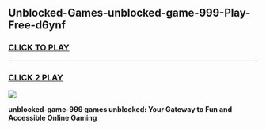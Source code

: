 
## Unblocked-Games-unblocked-game-999-Play-Free-d6ynf
<h3>
<a href="https://premium76.site?title=unblocked-game-999&ref=17A">CLICK TO PLAY</a></h3>
<hr>

<h3>
<a href="https://premium76.site?title=unblocked-game-999&ref=17A">CLICK 2 PLAY</a>
  
</h3>

<a href="https://premium76.site?title=unblocked-game-999&ref=17A"><img src="https://clearcache.store/games.png"></a>


**unblocked-game-999 games unblocked: Your Gateway to Fun and Accessible Online Gaming**
